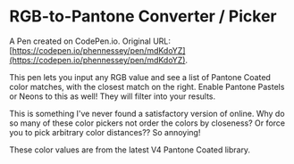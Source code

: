 # RGB-to-Pantone Converter / Picker

A Pen created on CodePen.io. Original URL: [https://codepen.io/phennessey/pen/mdKdoYZ](https://codepen.io/phennessey/pen/mdKdoYZ).

This pen lets you input any RGB value and see a list of Pantone Coated color matches, with the closest match on the right. Enable Pantone Pastels or Neons to this as well! They will filter into your results.

This is something I've never found a satisfactory version of online. Why do so many of these color pickers not order the colors by closeness? Or force you to pick arbitrary color distances?? So annoying!

These color values are from the latest V4 Pantone Coated library.
